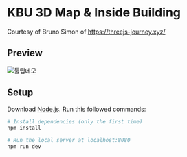 # KBU 3D Map & Inside Building
Courtesy of Bruno Simon of https://threejs-journey.xyz/

## Preview
![툴팁데모](https://user-images.githubusercontent.com/53007747/128132205-ac700cb8-54de-41e9-a720-54c65708175c.gif)

## Setup
Download [Node.js](https://nodejs.org/en/download/).
Run this followed commands:

``` bash
# Install dependencies (only the first time)
npm install

# Run the local server at localhost:8080
npm run dev
```
